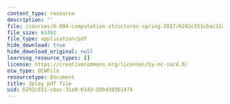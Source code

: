```yaml
---
content_type: resource
description: ''
file: /courses/6-004-computation-structures-spring-2017/6292c551cbac31a9614358b4503b1474_q38KAGAKORk.pdf
file_size: 65392
file_type: application/pdf
hide_download: true
hide_download_original: null
learning_resource_types: []
license: https://creativecommons.org/licenses/by-nc-sa/4.0/
ocw_type: OCWFile
resourcetype: Document
title: 3play pdf file
uid: 6292c551-cbac-31a9-6143-58b4503b1474
---
```

